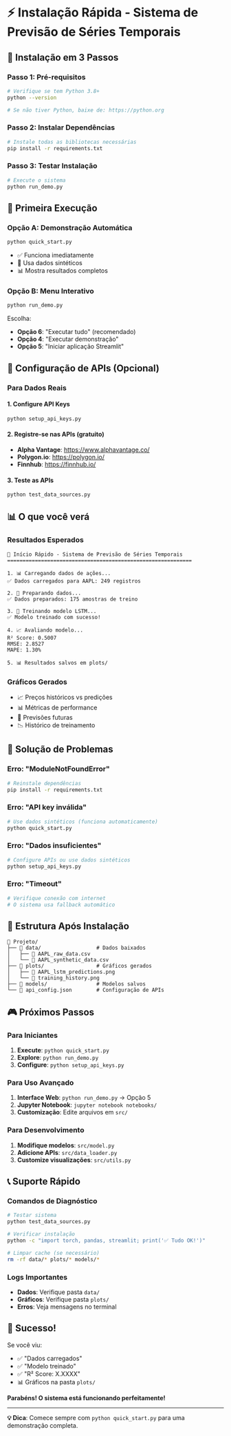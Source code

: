 # ⚡ Instalação Rápida - Sistema de Previsão de Séries Temporais

## 🎯 Instalação em 3 Passos

### Passo 1: Pré-requisitos
```bash
# Verifique se tem Python 3.8+
python --version

# Se não tiver Python, baixe de: https://python.org
```

### Passo 2: Instalar Dependências
```bash
# Instale todas as bibliotecas necessárias
pip install -r requirements.txt
```

### Passo 3: Testar Instalação
```bash
# Execute o sistema
python run_demo.py
```

## 🚀 Primeira Execução

### Opção A: Demonstração Automática
```bash
python quick_start.py
```
- ✅ Funciona imediatamente
- 🔄 Usa dados sintéticos
- 📊 Mostra resultados completos

### Opção B: Menu Interativo
```bash
python run_demo.py
```
Escolha:
- **Opção 6**: "Executar tudo" (recomendado)
- **Opção 4**: "Executar demonstração"
- **Opção 5**: "Iniciar aplicação Streamlit"

## 🔑 Configuração de APIs (Opcional)

### Para Dados Reais

#### 1. Configure API Keys
```bash
python setup_api_keys.py
```

#### 2. Registre-se nas APIs (gratuito)
- **Alpha Vantage**: https://www.alphavantage.co/
- **Polygon.io**: https://polygon.io/
- **Finnhub**: https://finnhub.io/

#### 3. Teste as APIs
```bash
python test_data_sources.py
```

## 📊 O que você verá

### Resultados Esperados
```
🚀 Início Rápido - Sistema de Previsão de Séries Temporais
============================================================

1. 📊 Carregando dados de ações...
✅ Dados carregados para AAPL: 249 registros

2. 🔧 Preparando dados...
✅ Dados preparados: 175 amostras de treino

3. 🎯 Treinando modelo LSTM...
✅ Modelo treinado com sucesso!

4. 📈 Avaliando modelo...
R² Score: 0.5007
RMSE: 2.8527
MAPE: 1.30%

5. 📊 Resultados salvos em plots/
```

### Gráficos Gerados
- 📈 Preços históricos vs predições
- 📊 Métricas de performance
- 🔮 Previsões futuras
- 📉 Histórico de treinamento

## 🔧 Solução de Problemas

### Erro: "ModuleNotFoundError"
```bash
# Reinstale dependências
pip install -r requirements.txt
```

### Erro: "API key inválida"
```bash
# Use dados sintéticos (funciona automaticamente)
python quick_start.py
```

### Erro: "Dados insuficientes"
```bash
# Configure APIs ou use dados sintéticos
python setup_api_keys.py
```

### Erro: "Timeout"
```bash
# Verifique conexão com internet
# O sistema usa fallback automático
```

## 📁 Estrutura Após Instalação

```
📁 Projeto/
├── 📁 data/                  # Dados baixados
│   ├── 📄 AAPL_raw_data.csv
│   └── 📄 AAPL_synthetic_data.csv
├── 📁 plots/                 # Gráficos gerados
│   ├── 📄 AAPL_lstm_predictions.png
│   └── 📄 training_history.png
├── 📁 models/                # Modelos salvos
└── 📄 api_config.json        # Configuração de APIs
```

## 🎮 Próximos Passos

### Para Iniciantes
1. **Execute**: `python quick_start.py`
2. **Explore**: `python run_demo.py`
3. **Configure**: `python setup_api_keys.py`

### Para Uso Avançado
1. **Interface Web**: `python run_demo.py` → Opção 5
2. **Jupyter Notebook**: `jupyter notebook notebooks/`
3. **Customização**: Edite arquivos em `src/`

### Para Desenvolvimento
1. **Modifique modelos**: `src/model.py`
2. **Adicione APIs**: `src/data_loader.py`
3. **Customize visualizações**: `src/utils.py`

## 📞 Suporte Rápido

### Comandos de Diagnóstico
```bash
# Testar sistema
python test_data_sources.py

# Verificar instalação
python -c "import torch, pandas, streamlit; print('✅ Tudo OK!')"

# Limpar cache (se necessário)
rm -rf data/* plots/* models/*
```

### Logs Importantes
- **Dados**: Verifique pasta `data/`
- **Gráficos**: Verifique pasta `plots/`
- **Erros**: Veja mensagens no terminal

## 🎉 Sucesso!

Se você viu:
- ✅ "Dados carregados"
- ✅ "Modelo treinado"
- ✅ "R² Score: X.XXXX"
- 📊 Gráficos na pasta `plots/`

**Parabéns! O sistema está funcionando perfeitamente!**

---

**💡 Dica**: Comece sempre com `python quick_start.py` para uma demonstração completa.

